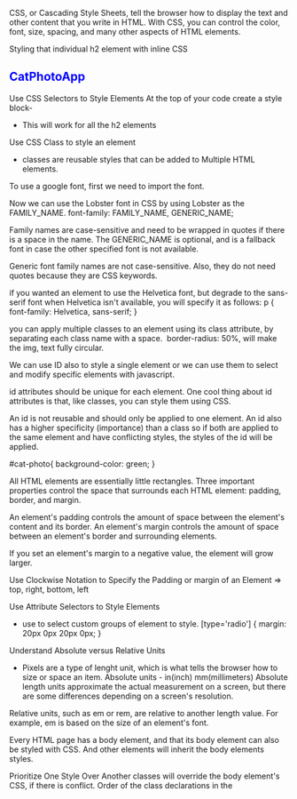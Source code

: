 CSS, or Cascading Style Sheets, tell the browser how to display the text and other content that you write in HTML. With CSS, you can control the color, font, size, spacing, and many other aspects of HTML elements.


Styling that individual h2 element with inline CSS
<h2 style="color: blue;">CatPhotoApp</h2> 

Use CSS Selectors to Style Elements
At the top of your code create a style block-
- This will work for all the h2 elements
<style>
  h2 {
    color: red;
  }
</style>

Use CSS Class to style an element
- classes are reusable styles that can be added to Multiple HTML elements.
<style>
  .blue-text { 
    color: blue;
  }
</style>

To use a google font, first we need to import the font.
<link href="https://fonts.googleapis.com/css?family=Lobster" rel="stylesheet" type="text/css">

Now we can use the Lobster font in CSS by using Lobster as the FAMILY_NAME.
font-family: FAMILY_NAME, GENERIC_NAME;

Family names are case-sensitive and need to be wrapped in quotes if there is a space in the name.
The GENERIC_NAME is optional, and is a fallback font in case the other specified font is not available. 

Generic font family names are not case-sensitive. Also, they do not need quotes because they are CSS keywords.

if you wanted an element to use the Helvetica font, but degrade to the sans-serif font when Helvetica isn't available, you will specify it as follows:
p {
  font-family: Helvetica, sans-serif;
}

you can apply multiple classes to an element using its class attribute, by separating each class name with a space.
<img class="class1 class2">
border-radius: 50%, will make the img, text fully circular.

We can use ID also to style a single element or we can use them to select and modify specific elements with javascript.

id attributes should be unique for each element.
One cool thing about id attributes is that, like classes, you can style them using CSS.

An id is not reusable and should only be applied to one element. An id also has a higher specificity (importance) than a class so if both are applied to the same element and have conflicting styles, the styles of the id will be applied.

#cat-photo{
  background-color: green;
}

All HTML elements are essentially little rectangles.
Three important properties control the space that surrounds each HTML element: padding, border, and margin.

An element's padding controls the amount of space between the element's content and its border.
An element's margin controls the amount of space between an element's border and surrounding elements.

If you set an element's margin to a negative value, the element will grow larger.

Use Clockwise Notation to Specify the Padding or margin of an Element => top, right, bottom, left

Use Attribute Selectors to Style Elements
- use to select custom groups of element to style.
[type='radio'] {
  margin: 20px 0px 20px 0px;
}

Understand Absolute versus Relative Units
- Pixels are a type of lenght unit, which is what tells the browser how to size or space an item.
Absolute units - in(inch) mm(millimeters)
Absolute length units approximate the actual measurement on a screen, but there are some differences depending on a screen's resolution.

Relative units, such as em or rem, are relative to another length value. For example, em is based on the size of an element's font.

Every HTML page has a body element, and that its body element can also be styled with CSS. And other elements will inherit the body elements styles.

Prioritize One Style Over Another
classes will override the body element's CSS, if there is conflict.
Order of the class declarations in the <style> section.
Browsers read CSS from top to bottom in order of their declaration.

id declarations override class declarations, regardless of where they are declared in your style element CSS.

inline styles will override all the CSS declarations in your style element.

There's one last way to override CSS. This is the most powerful method of all.
In many situations, you will use CSS libraries. These may accidentally override your own CSS. So when you absolutely need to be sure that an element has specific CSS, you can use !important.

color: red !important;


In CSS, we can use 6 hexadecimal digits to represent colors, two each for the red (R), green (G), and blue (B) components. For example, #000000 is black and is also the lowest possible value.

From these three pure colors (red, green, and blue), we can vary the amounts of each to create over 16 million other colors!
red's hex code #FF0000 can be shortened to #F00. This shortened form gives one digit for red, one digit for green, and one digit for blue.

Another way you can represent colors in CSS is by using RGB values.

The RGB value for black looks like this:
  rgb(0, 0, 0)
The RGB value for white looks like this:
  rgb(255, 255, 255)

CSS Variables are a powerful way to change many CSS style properties at once by changing only one value.

Create a custom CSS Variable
To create a CSS variable, you just need to give it a name with two hyphens in front of it and assign it a value like this:

--penguin-skin: gray;
you can use that variable elsewhere in your CSS to change the value of other elements to gray.

Improve Compatibility with Browser Fallbacks
Providing another more widely supported value immediately before your declaration. That way an older browser will have something to fall back on, while a newer browser will just interpret whatever declaration comes later in the cascade.


To make use of inheritance, CSS variables are often defined in the :root element.

inherit CSS Variables:
:root is a pseudo-class selector that matches the root element of the document, usually the html element. By creating your variables in :root, they will be available globally and can be accessed from any other selector in the style sheet.

Use a media query to change a variable
When your screen is smaller or larger than your media query break point, you can change the value of a variable and it will apply its style whenever it is used.
@media(max-width: 200px)
{
  :root{
    font-size: 10px;
  }
}